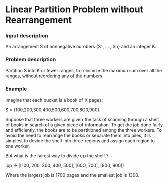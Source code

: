 # Linear Partition Problem without Rearrangement

### Input description

An arrangement S of nonnegative numbers {S1, ... , Sn} and an integer K.

### Problem description

Partition S into K or fewer ranges, to minimize the maximun sum over all the ranges, without reordering any of the numbers.

### Example

Imagine that each bucket is a book of X pages:

S = {100,200,300,400,500,600,700,800,900}

Suppose that three workers are given the task of scanning through a shelf of books in search of a given piece of information. To get the job done fairly and efficiently, the books are to be partitioned among the three workers. To avoid the need to rearrange the books or separate them into piles, it is simplest to devide the shelf into three regions and assign each region to one worker.

But what is the fairest way to divide up the shelf ?

lpp -> [[100, 200, 300, 400, 500], [600, 700], [800, 900]]

Where the largest job is 1700 pages and the smallest job is 1300.